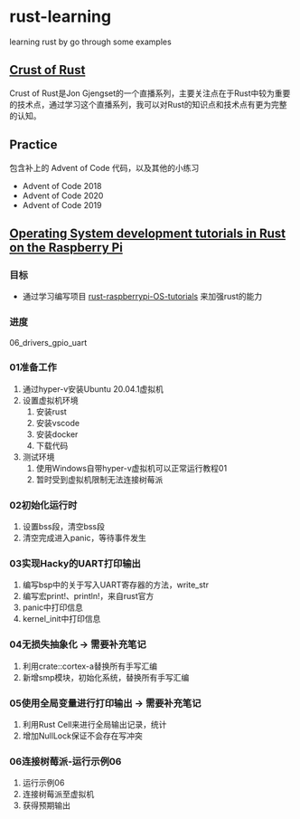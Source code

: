 # rust-learning
learning rust by go through some examples 

## [Crust of Rust](./Crust%20of%20Rust/Readme.md)
Crust of Rust是Jon Gjengset的一个直播系列，主要关注点在于Rust中较为重要的技术点，通过学习这个直播系列，我可以对Rust的知识点和技术点有更为完整的认知。

## Practice

包含补上的 Advent of Code 代码，以及其他的小练习

- Advent of Code 2018
- Advent of Code 2020
- Advent of Code 2019

## [Operating System development tutorials in Rust on the Raspberry Pi](./rust-raspberrypi-OS-tutorials-note/README.md)
### 目标

- 通过学习编写项目 [rust-raspberrypi-OS-tutorials](https://github.com/rust-embedded/rust-raspberrypi-OS-tutorials) 来加强rust的能力


### 进度

06_drivers_gpio_uart

### 01准备工作

1. 通过hyper-v安装Ubuntu 20.04.1虚拟机
2. 设置虚拟机环境
    1. 安装rust
    2. 安装vscode
    3. 安装docker
    4. 下载代码
3. 测试环境
    1. 使用Windows自带hyper-v虚拟机可以正常运行教程01
    2. 暂时受到虚拟机限制无法连接树莓派


### 02初始化运行时

1. 设置bss段，清空bss段
2. 清空完成进入panic，等待事件发生

### 03实现Hacky的UART打印输出

1. 编写bsp中的关于写入UART寄存器的方法，write_str
2. 编写宏print!、println!，来自rust官方
3. panic中打印信息
4. kernel_init中打印信息

### 04无损失抽象化 -> 需要补充笔记

1. 利用crate::cortex-a替换所有手写汇编
2. 新增smp模块，初始化系统，替换所有手写汇编

### 05使用全局变量进行打印输出 -> 需要补充笔记

1. 利用Rust Cell来进行全局输出记录，统计
2. 增加NullLock保证不会存在写冲突

### 06连接树莓派-运行示例06

1. 运行示例06
2. 连接树莓派至虚拟机
3. 获得预期输出